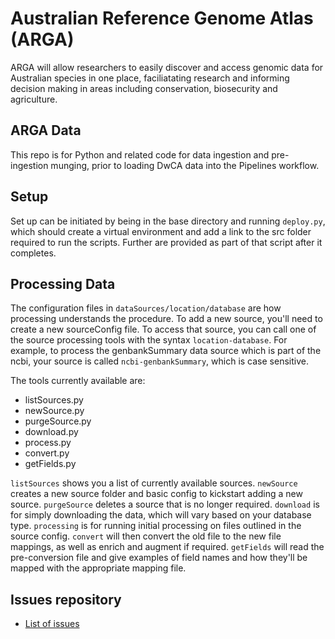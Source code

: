 # Australian Reference Genome Atlas (ARGA)
ARGA will allow researchers to easily discover and access genomic data for Australian species in one place, faciliatating research and informing decision making in areas including conservation, biosecurity and agriculture.

## ARGA Data
This repo is for Python and related code for data ingestion and pre-ingestion munging, prior to loading DwCA data into the Pipelines workflow.

## Setup
Set up can be initiated by being in the base directory and running `deploy.py`, which should create a virtual environment and add a link to the src folder required to run the scripts. Further are provided as part of that script after it completes.

## Processing Data
The configuration files in `dataSources/location/database` are how processing understands the procedure. To add a new source, you'll need to create a new sourceConfig file. To access that source, you can call one of the source processing tools with the syntax `location-database`. For example, to process the genbankSummary data source which is part of the ncbi, your source is called `ncbi-genbankSummary`, which is case sensitive.

The tools currently available are:
 - listSources.py
 - newSource.py
 - purgeSource.py
 - download.py
 - process.py
 - convert.py
 - getFields.py

`listSources` shows you a list of currently available sources.
`newSource` creates a new source folder and basic config to kickstart adding a new source.
`purgeSource` deletes a source that is no longer required.
`download` is for simply downloading the data, which will vary based on your database type.
`processing` is for running initial processing on files outlined in the source config.
`convert` will then convert the old file to the new file mappings, as well as enrich and augment if required.
`getFields` will read the pre-conversion file and give examples of field names and how they'll be mapped with the appropriate mapping file.

## Issues repository
- [List of issues](https://github.com/ARGA-Genomes/arga-data/issues)
